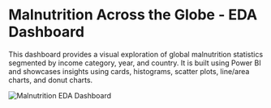 # Malnutrition Across the Globe - EDA Dashboard

This dashboard provides a visual exploration of global malnutrition statistics segmented by income category, year, and country. It is built using Power BI and showcases insights using cards, histograms, scatter plots, line/area charts, and donut charts.

![Malnutrition EDA Dashboard](https://colorstech.net/wp-content/uploads/2025/05/Malnutrition-across-the-globe-EDA-Dashboard.png)
